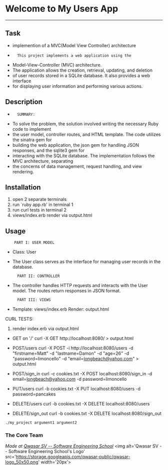 # Welcome to My Users App
***
## Task
+ implemention of a MVC(Model View Controller) architecture
+       This project implements a web application using the 
- Model-View-Controller (MVC) architecture. 
- The application allows the creation, retrieval, updating, and deletion 
- of user records stored in a SQLite database. It also provides a web interface 
- for displaying user information and performing various actions.

## Description
+       SUMMARY: 
-  To solve the problem, the solution involved writing the necessary Ruby code to implement 
- the user model, controller routes, and HTML template. The code utilizes the sinatra gem for 
- building the web application, the json gem for handling JSON responses, and the sqlite3 gem for 
- interacting with the SQLite database. The implementation follows the MVC architecture, separating 
- the concerns of data management, request handling, and view rendering.


## Installation
1. open 2 separate terminals
2. run `ruby app.rb' in terminal 1
3. run curl tests in terminal 2
4. views/index.erb render via output.html 

## Usage
        PART I: USER MODEL
+ Class: User
- The User class serves as the interface for managing user records in the database.

        PART II: CONTROLLER
- The controller handles HTTP requests and interacts with the User model. The routes return responses in JSON format.

        PART III: VIEWS
+ Template: views/index.erb Render: output.html

CURL TESTS:
1. render index.erb via output.html 

+ GET on '/'
curl -X GET http://localhost:8080/ > output.html 

+ POST/users
curl -X POST -i http://localhost:8080/users -d "firstname=Matt" -d "lastname=Damon" -d "age=26" -d "password=limoncello" -d "email=longbeach@yahoo.com" > output.html

+ POST/sign_in
curl -c cookies.txt -X POST localhost:8080/sign_in -d email=longbeach@yahoo.com -d password=limoncello

+ PUT/users 
curl -b cookies.txt -X PUT localhost:8080/users -d password=pancakes

+ DELETE/users 
curl -b cookies.txt -X DELETE localhost:8080/users

+ DELETE/sign_out
curl -b cookies.txt -X DELETE localhost:8080/sign_out

```
./my_project argument1 argument2
```

### The Core Team


<span><i>Made at <a href='https://qwasar.io'>Qwasar SV -- Software Engineering School</a></i></span>
<span><img alt='Qwasar SV -- Software Engineering School's Logo' src='https://storage.googleapis.com/qwasar-public/qwasar-logo_50x50.png' width='20px'></span>
